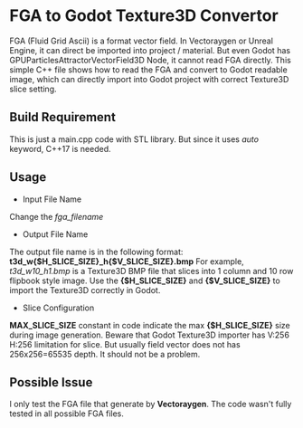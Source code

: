 # FGA to Godot Texture3D Convertor

FGA (Fluid Grid Ascii) is a format vector field. In Vectoraygen or Unreal Engine, it can direct be imported into project / material. But even Godot has GPUParticlesAttractorVectorField3D Node, it cannot read FGA directly. This simple C++ file shows how to read the FGA and convert to Godot readable image, which can directly import into Godot project with correct Texture3D slice setting.


## Build Requirement

This is just a main.cpp code with STL library. But since it uses *auto* keyword, C++17 is needed.

## Usage

- Input File Name

Change the *fga_filename*

- Output File Name

The output file name is in the following format: **t3d_w{$H_SLICE_SIZE}_h{$V_SLICE_SIZE}.bmp** For example, *t3d_w10_h1.bmp* is a Texture3D BMP file that slices into 1 column and 10 row flipbook style image. Use the **{$H_SLICE_SIZE}** and **{$V_SLICE_SIZE}** to import the Texture3D correctly in Godot.

- Slice Configuration

**MAX_SLICE_SIZE** constant in code indicate the max **{$H_SLICE_SIZE}** size during image generation. Beware that Godot Texture3D importer has V:256 H:256 limitation for slice. But usually field vector does not has 256x256=65535 depth. It should not be a problem.

## Possible Issue ##

I only test the FGA file that generate by **Vectoraygen**. The code wasn't fully tested in all possible FGA files.
